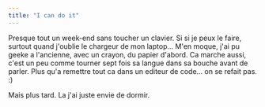 ```yaml
---
title: "I can do it"
---
```


Presque tout un week-end sans toucher un clavier. Si si je peux le faire,
surtout quand j'oublie le chargeur de mon laptop... M'en moque, j'ai pu geeke
a l'ancienne, avec un crayon, du papier d'abord. Ca marche aussi, c'est un peu
comme tourner sept fois sa langue dans sa bouche avant de parler. Plus qu'a
remettre tout ca dans un editeur de code... on se refait pas. :)

Mais plus tard. La j'ai juste envie de dormir.

